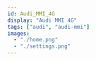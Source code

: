 ```yaml
---
id: Audi_MMI_4G
display: "Audi MMI 4G"
tags: ["audi", "audi-mmi"]
images:
  - "./home.png"
  - "./settings.png"
---
```

